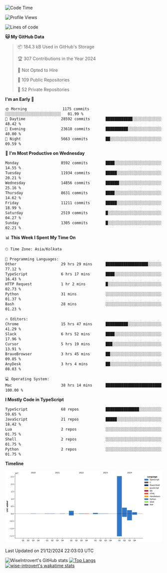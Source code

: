 <!--START_SECTION:waka-->
![Code Time](http://img.shields.io/badge/Code%20Time-2%2C006%20hrs%2055%20mins-blue)

![Profile Views](http://img.shields.io/badge/Profile%20Views-0-blue)

![Lines of code](https://img.shields.io/badge/From%20Hello%20World%20I%27ve%20Written-35.9%20million%20lines%20of%20code-blue)

**🐱 My GitHub Data** 

> 📦 184.3 kB Used in GitHub's Storage 
 > 
> 🏆 307 Contributions in the Year 2024
 > 
> 🚫 Not Opted to Hire
 > 
> 📜 109 Public Repositories 
 > 
> 🔑 52 Private Repositories 
 > 
**I'm an Early 🐤** 

```text
🌞 Morning                1175 commits        ░░░░░░░░░░░░░░░░░░░░░░░░░   01.99 % 
🌆 Daytime                28592 commits       ████████████░░░░░░░░░░░░░   48.42 % 
🌃 Evening                23618 commits       ██████████░░░░░░░░░░░░░░░   40.00 % 
🌙 Night                  5663 commits        ██░░░░░░░░░░░░░░░░░░░░░░░   09.59 % 
```
📅 **I'm Most Productive on Wednesday** 

```text
Monday                   8592 commits        ████░░░░░░░░░░░░░░░░░░░░░   14.55 % 
Tuesday                  11934 commits       █████░░░░░░░░░░░░░░░░░░░░   20.21 % 
Wednesday                14856 commits       ██████░░░░░░░░░░░░░░░░░░░   25.16 % 
Thursday                 8631 commits        ████░░░░░░░░░░░░░░░░░░░░░   14.62 % 
Friday                   11211 commits       █████░░░░░░░░░░░░░░░░░░░░   18.99 % 
Saturday                 2519 commits        █░░░░░░░░░░░░░░░░░░░░░░░░   04.27 % 
Sunday                   1305 commits        █░░░░░░░░░░░░░░░░░░░░░░░░   02.21 % 
```


📊 **This Week I Spent My Time On** 

```text
🕑︎ Time Zone: Asia/Kolkata

💬 Programming Languages: 
Other                    29 hrs 29 mins      ███████████████████░░░░░░   77.12 % 
TypeScript               6 hrs 17 mins       ████░░░░░░░░░░░░░░░░░░░░░   16.43 % 
HTTP Request             1 hr 2 mins         █░░░░░░░░░░░░░░░░░░░░░░░░   02.73 % 
Python                   31 mins             ░░░░░░░░░░░░░░░░░░░░░░░░░   01.37 % 
Bash                     28 mins             ░░░░░░░░░░░░░░░░░░░░░░░░░   01.23 % 

🔥 Editors: 
Chrome                   15 hrs 47 mins      ██████████░░░░░░░░░░░░░░░   41.29 % 
Slack                    6 hrs 52 mins       ████░░░░░░░░░░░░░░░░░░░░░   17.96 % 
Cursor                   5 hrs 19 mins       ███░░░░░░░░░░░░░░░░░░░░░░   13.91 % 
BraveBrowser             3 hrs 45 mins       ██░░░░░░░░░░░░░░░░░░░░░░░   09.85 % 
AnyDesk                  3 hrs 4 mins        ██░░░░░░░░░░░░░░░░░░░░░░░   08.03 % 

💻 Operating System: 
Mac                      38 hrs 14 mins      █████████████████████████   100.00 % 
```

**I Mostly Code in TypeScript** 

```text
TypeScript               68 repos            ███████████████░░░░░░░░░░   59.65 % 
JavaScript               21 repos            █████░░░░░░░░░░░░░░░░░░░░   18.42 % 
Lua                      2 repos             ░░░░░░░░░░░░░░░░░░░░░░░░░   01.75 % 
Shell                    2 repos             ░░░░░░░░░░░░░░░░░░░░░░░░░   01.75 % 
Python                   2 repos             ░░░░░░░░░░░░░░░░░░░░░░░░░   01.75 % 
```



**Timeline**

![Lines of Code chart](https://raw.githubusercontent.com/wise-introvert/wise-introvert/master/assets/bar_graph.png)


 Last Updated on 21/12/2024 22:03:03 UTC
<!--END_SECTION:waka-->

![WiseIntrovert's GitHub stats](https://github-readme-stats.vercel.app/api?username=wise-introvert&count_private=true&show_icons=true)
[![Top Langs](https://github-readme-stats.vercel.app/api/top-langs/?username=wise-introvert&langs_count=10)](https://github.com/anuraghazra/github-readme-stats)
[![wise-introvert's wakatime stats](https://github-readme-stats.vercel.app/api/wakatime?username=wiseintrovert)](https://github.com/anuraghazra/github-readme-stats)
